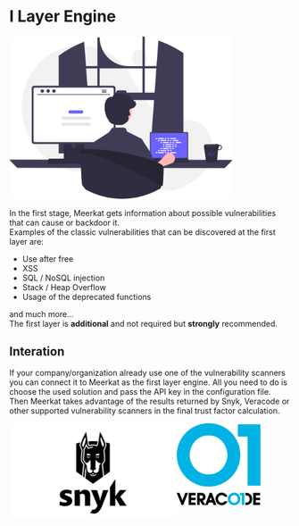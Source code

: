 # I Layer Engine  

<img src="undraw_code_inspection_bdl7.svg" width=400>

In the first stage, Meerkat gets information about possible vulnerabilities that can cause or backdoor it.      
Examples of the classic vulnerabilities that can be discovered at the first layer are: 
- Use after free
- XSS
- SQL / NoSQL injection
- Stack / Heap Overflow  
- Usage of the deprecated functions
  
and much more...  
The first layer is **additional** and not required but **strongly** recommended. 
<br>

 

## Interation
If your company/organization already use one of the vulnerability scanners you can connect it to Meerkat as the first layer engine.
All you need to do is choose the used solution and pass the API key in the configuration file.   
Then Meerkat takes advantage of the results returned by Snyk, Veracode or other supported vulnerability scanners in the final trust factor calculation.

<img src="snyk.png" width=300 align="left"> 
<img src="veracode.png" width=150 align="left">
<br><br><br><br><br><br><br>
